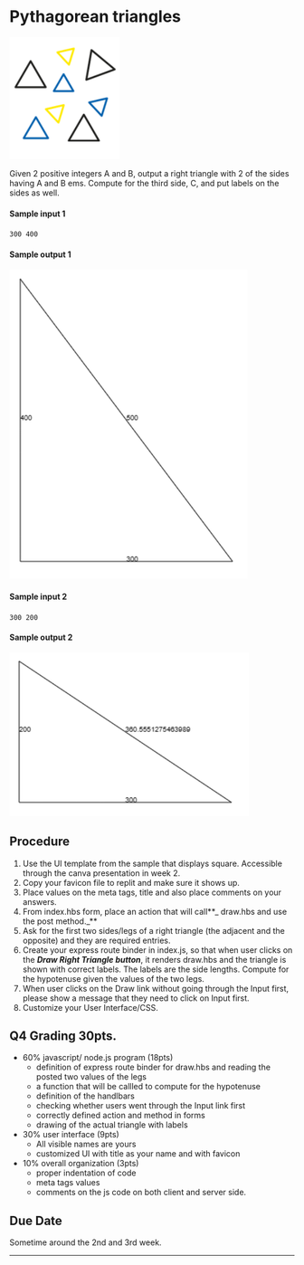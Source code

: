 
# Pythagorean triangles

![](banner.png)

Given 2 positive integers A and B, output a right triangle with 2 of the sides having A and B ems. Compute for the third side, C, and put labels on the sides as well.

#### Sample input 1
`300 400`
#### Sample output 1
![](345.png)


#### Sample input 2
`300 200`
#### Sample output 2

![](32.png)



## Procedure
1. Use the UI template from the sample that displays square. Accessible through the canva presentation in week 2.
2. Copy your favicon file to replit and make sure it shows up.
3. Place values on the meta tags, title and also place comments on your answers.
4. From index.hbs form, place an action that will call**_ draw.hbs and use the post method._**
5. Ask for the first two sides/legs of a right triangle (the adjacent and the opposite) and they are required entries.
6. Create your express route binder in index.js, so that when user clicks on the **_Draw Right Triangle button_**, it renders draw.hbs and the triangle is shown with correct labels.  The labels are the side lengths.  Compute for the hypotenuse given the values of the two legs. 
7. When user clicks on the Draw link without going through the Input first, please show a message that they need to click on Input first.
8. Customize your User Interface/CSS. 


## Q4 Grading 30pts.
 - 60% javascript/ node.js program (18pts)
   - definition of express route binder for draw.hbs and reading the posted two values of the legs
   - a function that will be callled to compute for the hypotenuse
   - definition of the handlbars
   - checking whether users went through the Input link first
   - correctly defined action and method in forms
   - drawing of the actual triangle with labels
 - 30% user interface (9pts)
   - All visible names are yours
   - customized UI with title as your name and with favicon
 - 10% overall organization (3pts)
   - proper indentation of code
   - meta tags values
   - comments on the js code on both client and server side.


## Due Date
Sometime around the 2nd and 3rd week.

---
